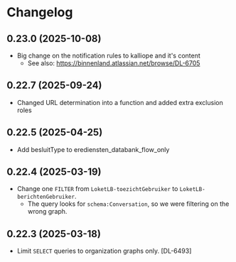 # Changelog
## 0.23.0 (2025-10-08)
- Big change on the notification rules to kalliope and it's content
  - See also: https://binnenland.atlassian.net/browse/DL-6705
## 0.22.7 (2025-09-24)
- Changed URL determination into a function and added extra exclusion roles
## 0.22.5 (2025-04-25)
- Add besluitType to erediensten_databank_flow_only
## 0.22.4 (2025-03-19)
- Change one `FILTER` from `LoketLB-toezichtGebruiker` to `LoketLB-berichtenGebruiker`.
  - The query looks for `schema:Conversation`, so we were filtering on the wrong graph.
## 0.22.3 (2025-03-18)
- Limit `SELECT` queries to organization graphs only. [DL-6493]
